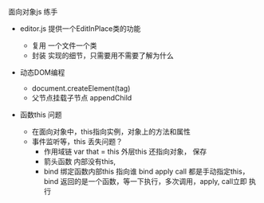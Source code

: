 面向对象js 练手

- editor.js 提供一个EditInPlace类的功能
    - 复用
      一个文件一个类
    - 封装
        实现的细节，只需要用不需要了解为什么

- 动态DOM编程
    - document.createElement(tag)
    - 父节点挂载子节点
       appendChild

- 函数this 问题
    - 在面向对象中，this指向实例，对象上的方法和属性
    - 事件监听等，this 丢失问题？
       - 作用域链
        var that = this  外层this 还指向对象， 保存
       - 箭头函数
        内部没有this,
       - bind  绑定函数内部this 指向谁
           bind apply call 都是手动指定this， bind 返回的是一个函数，等一下执行，多次调用，apply, call立即 执行

